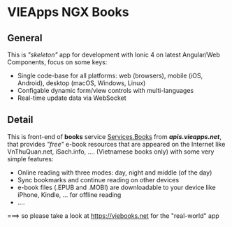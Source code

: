# VIEApps NGX Books

## General

This is *"skeleton"* app for development with Ionic 4 on latest Angular/Web Components, focus on some keys:

- Single code-base for all platforms: web (browsers), mobile (iOS, Android), desktop (macOS, Windows, Linux)
- Configable dynamic form/view controls with multi-languages
- Real-time update data via WebSocket

## Detail

This is front-end of **books** service [Services.Books](https://github.com/vieapps/Services.Books) from ***apis.vieapps.net***, that provides *"free"* e-book resources that are appeared on the Internet like VnThuQuan.net, iSach.info, .... (Vietnamese books only) with some very simple features:

- Online reading with three modes: day, night and middle (of the day)
- Sync bookmarks and continue reading on other devices
- e-book files (.EPUB and .MOBI) are downloadable to your device like iPhone, Kindle, ... for offline reading
- ....

===> so please take a look at https://viebooks.net for the "real-world" app